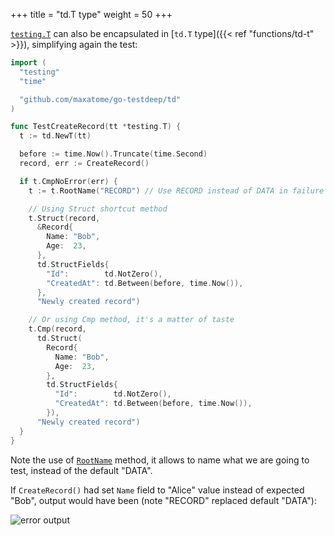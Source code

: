 +++
title = "td.T type"
weight = 50
+++

[`testing.T`](https://golang.org/pkg/testing/#T) can also be
encapsulated in [`td.T` type]({{< ref "functions/td-t" >}}),
simplifying again the test:

```go
import (
  "testing"
  "time"

  "github.com/maxatome/go-testdeep/td"
)

func TestCreateRecord(tt *testing.T) {
  t := td.NewT(tt)

  before := time.Now().Truncate(time.Second)
  record, err := CreateRecord()

  if t.CmpNoError(err) {
    t := t.RootName("RECORD") // Use RECORD instead of DATA in failure reports

    // Using Struct shortcut method
    t.Struct(record,
      &Record{
        Name: "Bob",
        Age:  23,
      },
      td.StructFields{
        "Id":        td.NotZero(),
        "CreatedAt": td.Between(before, time.Now()),
      },
      "Newly created record")

    // Or using Cmp method, it's a matter of taste
    t.Cmp(record,
      td.Struct(
        Record{
          Name: "Bob",
          Age:  23,
        },
        td.StructFields{
          "Id":        td.NotZero(),
          "CreatedAt": td.Between(before, time.Now()),
        }),
      "Newly created record")
  }
}
```

Note the use of
[`RootName`](https://pkg.go.dev/github.com/maxatome/go-testdeep/td#T.RootName)
method, it allows to name what we are going to test, instead of the
default "DATA".

If `CreateRecord()` had set `Name` field to "Alice" value instead of
expected "Bob", output would have been (note "RECORD" replaced default
"DATA"):

![error output](/images/colored-newly4.svg)
